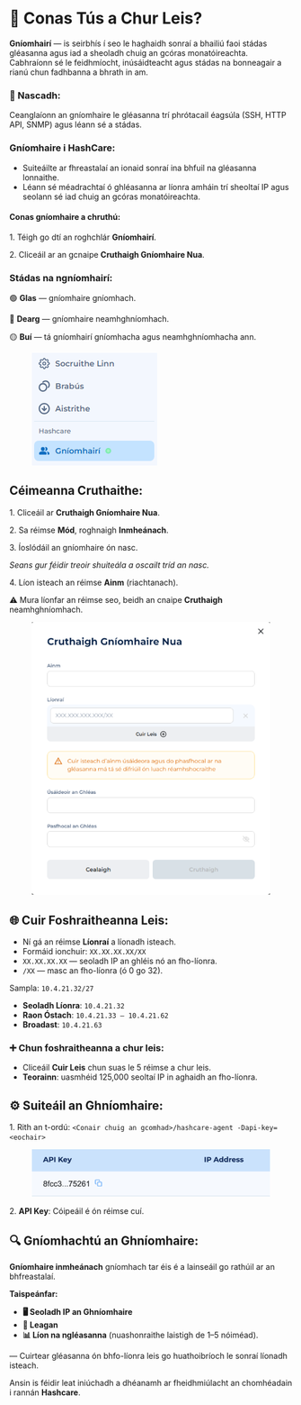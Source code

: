 # 🌟 Conas Tús a Chur Leis?

**Gníomhairí** — is seirbhís í seo le haghaidh sonraí a bhailiú faoi stádas gléasanna agus iad a sheoladh chuig an gcóras monatóireachta. Cabhraíonn sé le feidhmíocht, inúsáidteacht agus stádas na bonneagair a rianú chun fadhbanna a bhrath in am.

### **🔗 Nascadh:**

Ceanglaíonn an gníomhaire le gléasanna trí phrótacail éagsúla (SSH, HTTP API, SNMP) agus léann sé a stádas.

### **Gníomhaire i HashCare:**

* &#x20;Suiteáilte ar fhreastalaí an ionaid sonraí ina bhfuil na gléasanna lonnaithe.
* Léann sé méadrachtaí ó ghléasanna ar líonra amháin trí sheoltaí IP agus seolann sé iad chuig an gcóras monatóireachta.

#### **Conas gníomhaire a chruthú:**

1\. Téigh go dtí an roghchlár **Gníomhairí**.

2\. Cliceáil ar an gcnaipe **Cruthaigh Gníomhaire Nua**.

### **Stádas na ngníomhairí:**

🟢 **Glas** — gníomhaire gníomhach.

🔴 **Dearg** — gníomhaire neamhghníomhach.

🟡 **Buí** — tá gníomhairí gníomhacha agus neamhghníomhacha ann.

<figure><img src="../.gitbook/assets/image (30).png" alt=""><figcaption></figcaption></figure>

## **Céimeanna Cruthaithe:**

1\. Cliceáil ar **Cruthaigh Gníomhaire Nua**.

2\. Sa réimse **Mód**, roghnaigh **Inmheánach**.

3\. Íoslódáil an gníomhaire ón nasc.

_Seans gur féidir treoir shuiteála a oscailt tríd an nasc._

4\. Líon isteach an réimse **Ainm** (riachtanach).

⚠️ Mura líonfar an réimse seo, beidh an cnaipe **Cruthaigh** neamhghníomhach.

<figure><img src="../.gitbook/assets/image (31).png" alt="" width="447"><figcaption></figcaption></figure>

## **🌐 Cuir Foshraitheanna Leis:**

* Ní gá an réimse **Líonraí** a líonadh isteach.
* Formáid ionchuir: `XX.XX.XX.XX/XX`
* `XX.XX.XX.XX` — seoladh IP an ghléis nó an fho-líonra.
* &#x20;`/XX` — masc an fho-líonra (ó 0 go 32).

Sampla: `10.4.21.32/27`

* &#x20;**Seoladh Líonra**: `10.4.21.32`
* &#x20;**Raon Óstach**: `10.4.21.33 – 10.4.21.62`
* &#x20;**Broadast**: `10.4.21.63`

### **➕ Chun foshraitheanna a chur leis:**

* Cliceáil **Cuir Leis** chun suas le 5 réimse a chur leis.
* **Teorainn**: uasmhéid 125,000 seoltaí IP in aghaidh an fho-líonra.

## **⚙️ Suiteáil an Ghníomhaire:**

1\. Rith an t-ordú: `<Conair chuig an gcomhad>/hashcare-agent -Dapi-key=<eochair>`

<figure><img src="../.gitbook/assets/Снимок экрана 2025-01-13 в 15.17.22.png" alt=""><figcaption></figcaption></figure>

2\. **API Key**: Cóipeáil é ón réimse cuí.

## 🔍 Gníomhachtú an Ghníomhaire:

**Gníomhaire inmheánach** gníomhach tar éis é a lainseáil go rathúil ar an bhfreastalaí.

**Taispeánfar:**

* **🖥️ Seoladh IP an Ghníomhaire**
* **📜 Leagan**
* **📊 Líon na ngléasanna** (nuashonraithe laistigh de 1–5 nóiméad).

— Cuirtear gléasanna ón bhfo-líonra leis go huathoibríoch le sonraí líonadh isteach.

Ansin is féidir leat iniúchadh a dhéanamh ar fheidhmiúlacht an chomhéadain i rannán **Hashcare**.
